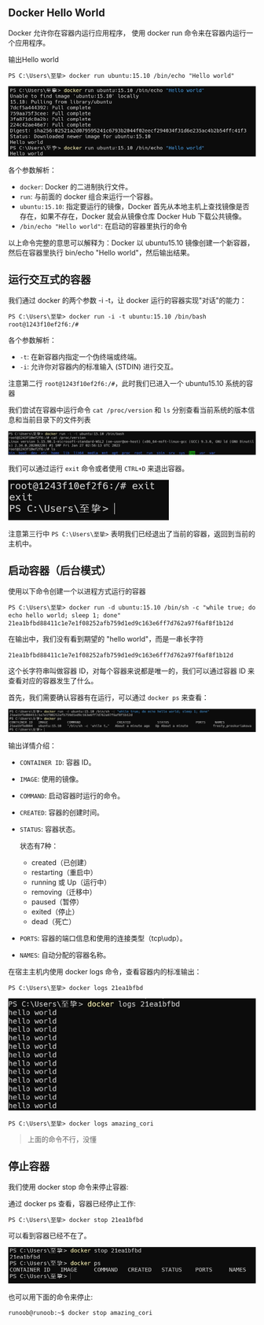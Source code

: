 ## Docker Hello World
Docker 允许你在容器内运行应用程序， 使用 docker run 命令来在容器内运行一个应用程序。

输出Hello world

    PS C:\Users\至挚> docker run ubuntu:15.10 /bin/echo "Hello world"

![image](./img/01_01.png)

各个参数解析：
- `docker`: Docker 的二进制执行文件。
- `run`: 与前面的 docker 组合来运行一个容器。
- `ubuntu:15.10`: 指定要运行的镜像，Docker 首先从本地主机上查找镜像是否存在，如果不存在，Docker 就会从镜像仓库 Docker Hub 下载公共镜像。
- `/bin/echo "Hello world"`: 在启动的容器里执行的命令

以上命令完整的意思可以解释为：Docker 以 ubuntu15.10 镜像创建一个新容器，然后在容器里执行 bin/echo "Hello world"，然后输出结果。

## 运行交互式的容器
我们通过 docker 的两个参数 -i -t，让 docker 运行的容器实现"对话"的能力：

    PS C:\Users\至挚> docker run -i -t ubuntu:15.10 /bin/bash
    root@1243f10ef2f6:/#
    
各个参数解析：
- `-t`: 在新容器内指定一个伪终端或终端。
- `-i`: 允许你对容器内的标准输入 (STDIN) 进行交互。

注意第二行 `root@1243f10ef2f6:/#`，此时我们已进入一个 ubuntu15.10 系统的容器

我们尝试在容器中运行命令 `cat /proc/version` 和 `ls` 分别查看当前系统的版本信息和当前目录下的文件列表

![image](./img/01_02.png)

我们可以通过运行 `exit` 命令或者使用 `CTRL+D` 来退出容器。

![image](./img/01_03.png)

注意第三行中 `PS C:\Users\至挚>` 表明我们已经退出了当前的容器，返回到当前的主机中。

## 启动容器（后台模式）
使用以下命令创建一个以进程方式运行的容器

    PS C:\Users\至挚> docker run -d ubuntu:15.10 /bin/sh -c "while true; do echo hello world; sleep 1; done"
    21ea1bfbd88411c1e7e1f08252afb759d1ed9c163e6ff7d762a97f6af8f1b12d

在输出中，我们没有看到期望的 "hello world"，而是一串长字符

`21ea1bfbd88411c1e7e1f08252afb759d1ed9c163e6ff7d762a97f6af8f1b12d`

这个长字符串叫做容器 ID，对每个容器来说都是唯一的，我们可以通过容器 ID 来查看对应的容器发生了什么。

首先，我们需要确认容器有在运行，可以通过 `docker ps` 来查看：

![image](./img/01_04.png)

输出详情介绍：
- `CONTAINER ID`: 容器 ID。
- `IMAGE`: 使用的镜像。
- `COMMAND`: 启动容器时运行的命令。
- `CREATED`: 容器的创建时间。
- `STATUS`: 容器状态。

    状态有7种：
    - created（已创建）
    - restarting（重启中）
    - running 或 Up（运行中）
    - removing（迁移中）
    - paused（暂停）
    - exited（停止）
    - dead（死亡）

- `PORTS`: 容器的端口信息和使用的连接类型（tcp\udp）。
- `NAMES`: 自动分配的容器名称。

在宿主主机内使用 docker logs 命令，查看容器内的标准输出：

    PS C:\Users\至挚> docker logs 21ea1bfbd

![image](./img/01_05.png)

    PS C:\Users\至挚> docker logs amazing_cori

> 上面的命令不行，没懂

## 停止容器
我们使用 docker stop 命令来停止容器:

通过 docker ps 查看，容器已经停止工作:

    PS C:\Users\至挚> docker stop 21ea1bfbd

可以看到容器已经不在了。

![image](./img/01_06.png)

也可以用下面的命令来停止:

    runoob@runoob:~$ docker stop amazing_cori

















